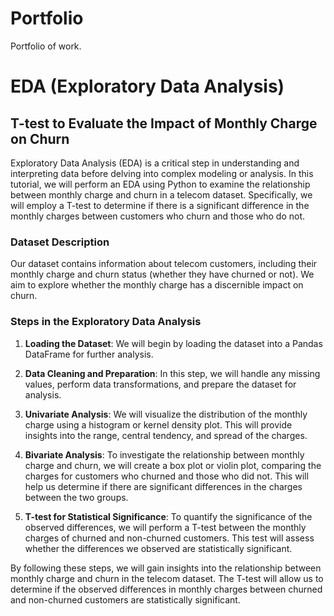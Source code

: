 # Portfolio
Portfolio of work.





# EDA (Exploratory Data Analysis)
## T-test to Evaluate the Impact of Monthly Charge on Churn

Exploratory Data Analysis (EDA) is a critical step in understanding and interpreting data before delving into complex modeling or analysis. In this tutorial, we will perform an EDA using Python to examine the relationship between monthly charge and churn in a telecom dataset. Specifically, we will employ a T-test to determine if there is a significant difference in the monthly charges between customers who churn and those who do not.

### Dataset Description

Our dataset contains information about telecom customers, including their monthly charge and churn status (whether they have churned or not). We aim to explore whether the monthly charge has a discernible impact on churn.

### Steps in the Exploratory Data Analysis

1. **Loading the Dataset**: We will begin by loading the dataset into a Pandas DataFrame for further analysis.

2. **Data Cleaning and Preparation**: In this step, we will handle any missing values, perform data transformations, and prepare the dataset for analysis.

3. **Univariate Analysis**: We will visualize the distribution of the monthly charge using a histogram or kernel density plot. This will provide insights into the range, central tendency, and spread of the charges.

4. **Bivariate Analysis**: To investigate the relationship between monthly charge and churn, we will create a box plot or violin plot, comparing the charges for customers who churned and those who did not. This will help us determine if there are significant differences in the charges between the two groups.

5. **T-test for Statistical Significance**: To quantify the significance of the observed differences, we will perform a T-test between the monthly charges of churned and non-churned customers. This test will assess whether the differences we observed are statistically significant.

 
By following these steps, we will gain insights into the relationship between monthly charge and churn in the telecom dataset. The T-test will allow us to determine if the observed differences in monthly charges between churned and non-churned customers are statistically significant.
 



